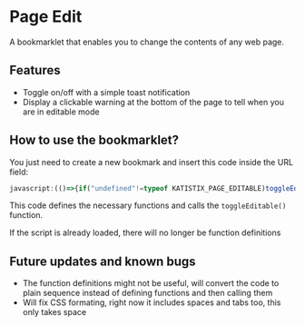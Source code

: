 # Page Edit

A bookmarklet that enables you to change the contents of any web page.

## Features

- Toggle on/off with a simple toast notification
- Display a clickable warning at the bottom of the page to tell when you are in editable mode

## How to use the bookmarklet?

You just need to create a new bookmark and insert this code inside the URL field:

```js
javascript:(()=>{if("undefined"!=typeof KATISTIX_PAGE_EDITABLE)toggleEditable();else{let e="\n    .toast {\n        height: 50px;\n        width: 100%;\n        position: fixed;\n        left: 0;\n        right: 0;\n        bottom: -50px;\n        background: #000;\n        color: #fff;\n        text-align: center;\n        font-size: 20px;\n        line-height: 50px;\n        z-index: 9999;\n        opacity: 0.8;\n        transition: all 0.5s ease;\n    }\n    .show {\n        bottom: 0px;\n    }\n    .editableWarning {\n        padding: 5px 10px;\n        position: fixed;\n        bottom: 20px;\n        left: 20px;\n        height: 30px;\n        background: #f7c034;\n        color: #000;\n        text-align: center;\n        line-height: 30px;\n        z-index: 9999;\n        border-radius: 5px;\n        cursor: pointer;\n    }\n    ";const n=2e3;function loadCss(){let n=document.createElement("style");n.innerHTML=e,document.head.appendChild(n)}function toggleEditable(){loadCss(),toggleWarning();let e="true"==document.body.contentEditable?"false":"true";document.body.contentEditable=e,showToast("true"==e?"Editable mode enabled.":"Editable mode disabled.")}function toggleWarning(){if(document.body.getElementsByClassName("editableWarning").length>0){document.body.getElementsByClassName("editableWarning")[0].remove()}else{let e=document.createElement("div");e.classList.add("editableWarning"),e.onclick=toggleEditable,e.innerHTML="Editable mode is enabled. Click to disable.",document.body.appendChild(e)}}function showToast(e){let t=document.createElement("div");t.classList.add("toast"),t.innerHTML=e,document.body.appendChild(t),setTimeout((function(){t.classList.add("show")}),100),setTimeout((function(){t.classList.remove("show")}),n),setTimeout((function(){t.remove()}),n+500)}toggleEditable()}})();
```

This code defines the necessary functions and calls the `toggleEditable()` function.

If the script is already loaded, there will no longer be function definitions

## Future updates and known bugs

- The function definitions might not be useful, will convert the code to plain sequence instead of defining functions and then calling them
- Will fix CSS formating, right now it includes spaces and tabs too, this only takes space
